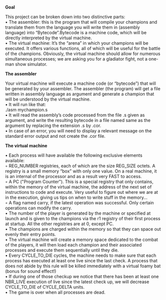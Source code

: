 <b>Goal</b>

This project can be broken down into two distinctive parts:<br>
• The assembler: this is the program that will compile your champions and translate them from the language you will write them in (assembly language) into “Bytecode”.Bytecode is a machine code, which will be directly interpreted by the virtual
machine.<br>
• The virtual machine: It’s the “arena” in which your champions will be executed.
It offers various functions, all of which will be useful for the battle of the champions.
Obviously, the virtual machine should allow for numerous simultaneous processes;
we are asking you for a gladiator fight, not a one-man show simulator.

<b>The assembler</b>

Your virtual machine will execute a machine code (or “bytecode”) that will be
generated by your assembler. The assembler (the program) will get a file written in
assembly language as argument and generate a champion that will be understood
by the virtual machine.<br>
• It will run like that:<br>
   ./asm mychampion.s<br>
• It will read the assembly’s code processed from the file .s given as argument, and
write the resulting bytecode in a file named same as the argument by replacing the
extension .s by .cor.<br>
• In case of an error, you will need to display a relevant message on the standard
error output and not create the .cor file.<br>

<b>The virtual machine</b>

• Each process will have available the following exclusive elements available:<br>
◦ REG_NUMBER registries, each of which are the size REG_SIZE octets. A
registry is a small memory “box” with only one value. On a real machine, it
is an internal of the processor and as a result very FAST to access.<br>
◦ A PC ("Program Counter"). This is a special registry that only contains, within
the memory of the virtual machine, the address of the next set of instructions
to code and execute. Very useful to figure out where we are at in the execution,
giving us tips on when to write stuff in the memory...<br>
◦ A flag named carry, if the latest operation was successful. Only certain operations can modify the carry.<br>
• The number of the player is generated by the machine or specified at launch and is
given to the champions via the r1 registry of their first process at startup. All the
other registries are at 0, except PC.<br>
• The champions are charged within the memory so that they can space out evenly
their entry points.<br>
• The virtual machine will create a memory space dedicated to the combat of the
players, it will then load each champion and their associated processes and execute
them sequentially until they die.<br>
• Every CYCLE_TO_DIE cycles, the machine needs to make sure that each process
has executed at least one live since the last check. A process that does not abide
by this rule will be killed immediately with a virtual foamy bat (bonus for sound
effect!)<br>
• If during one of those checkup we notice that there has been at least one NBR_LIVE
execution of live since the latest check up, we will decrease CYCLE_TO_DIE of
CYCLE_DELTA units.<br>
• The game is over when all processes are dead.
